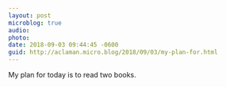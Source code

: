 ```yaml
---
layout: post
microblog: true
audio: 
photo: 
date: 2018-09-03 09:44:45 -0600
guid: http://aclaman.micro.blog/2018/09/03/my-plan-for.html
---
```

My plan for today is to read two books.

